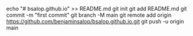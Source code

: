 echo "# bsalop.github.io" >> README.md
git init
git add README.md
git commit -m "first commit"
git branch -M main
git remote add origin https://github.com/benjaminsalop/bsalop.github.io.git
git push -u origin main
